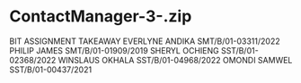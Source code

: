 # ContactManager-3-.zip
BIT ASSIGNMENT TAKEAWAY
EVERLYNE ANDIKA SMT/B/01-03311/2022
PHILIP JAMES SMT/B/01-01909/2019
SHERYL OCHIENG SST/B/01-02368/2022
WINSLAUS OKHALA SST/B/01-04968/2022
OMONDI SAMWEL SST/B/01-00437/2021
